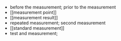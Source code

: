 - before the measurement; prior to the measurement
- [[measurement point]]
- [[measurement result]]
- repeated measurement; second measurement
- [[standard measurement]]
- test and measurement; 

